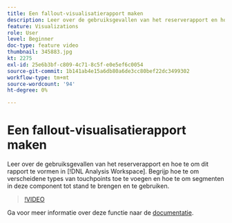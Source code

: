 ```yaml
---
title: Een fallout-visualisatierapport maken
description: Leer over de gebruiksgevallen van het reserverapport en hoe te om dit rapport in Analysis Workspace te vormen. Begrijp hoe te om verscheidene types van touchpoints toe te voegen en hoe te om segmenten in deze component tot stand te brengen en te gebruiken.
feature: Visualizations
role: User
level: Beginner
doc-type: feature video
thumbnail: 345883.jpg
kt: 2275
exl-id: 25e6b3bf-c809-4c71-8c5f-e0e5ef6c0054
source-git-commit: 1b141ab4e15a6db80a6de3cc80bef22dc3499302
workflow-type: tm+mt
source-wordcount: '94'
ht-degree: 0%

---
```


# Een fallout-visualisatierapport maken

Leer over de gebruiksgevallen van het reserverapport en hoe te om dit rapport te vormen in [!DNL Analysis Workspace]. Begrijp hoe te om verscheidene types van touchpoints toe te voegen en hoe te om segmenten in deze component tot stand te brengen en te gebruiken.

>[!VIDEO](https://video.tv.adobe.com/v/345883/?quality=12)

Ga voor meer informatie over deze functie naar de [documentatie](https://experienceleague.adobe.com/docs/analytics/analyze/analysis-workspace/visualizations/fallout/fallout-flow.html?lang=en).